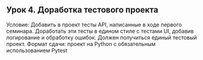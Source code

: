## Урок 4. Доработка тестового проекта

Условие: Добавить в проект тесты API, написанные в ходе первого семинара.
Доработать эти тесты в едином стиле с тестами UI, добавив логирование и обработку ошибок. 
Должен получиться единый тестовый проект.
Формат сдачи: проект на Python с обязательным использованием Pytest